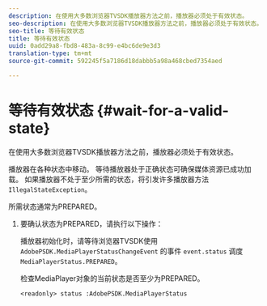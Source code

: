 ```yaml
---
description: 在使用大多数浏览器TVSDK播放器方法之前，播放器必须处于有效状态。
seo-description: 在使用大多数浏览器TVSDK播放器方法之前，播放器必须处于有效状态。
seo-title: 等待有效状态
title: 等待有效状态
uuid: 0add29a8-fbd8-483a-8c99-e4bc6de9e3d3
translation-type: tm+mt
source-git-commit: 592245f5a7186d18dabbb5a98a468cbed7354aed

---
```



# 等待有效状态 {#wait-for-a-valid-state}

在使用大多数浏览器TVSDK播放器方法之前，播放器必须处于有效状态。

播放器在各种状态中移动。 等待播放器处于正确状态可确保媒体资源已成功加载。 如果播放器不处于至少所需的状态，将引发许多播放器方法 `IllegalStateException`。

所需状态通常为PREPARED。

1. 要确认状态为PREPARED，请执行以下操作：

   播放器初始化时，请等待浏览器TVSDK使用 `AdobePSDK.MediaPlayerStatusChangeEvent` 的事件 `event.status` 调度 `MediaPlayerStatus.PREPARED`。

   检查MediaPlayer对象的当前状态是否至少为PREPARED。

   ```
   <readonly> status :AdobePSDK.MediaPlayerStatus
   ```

